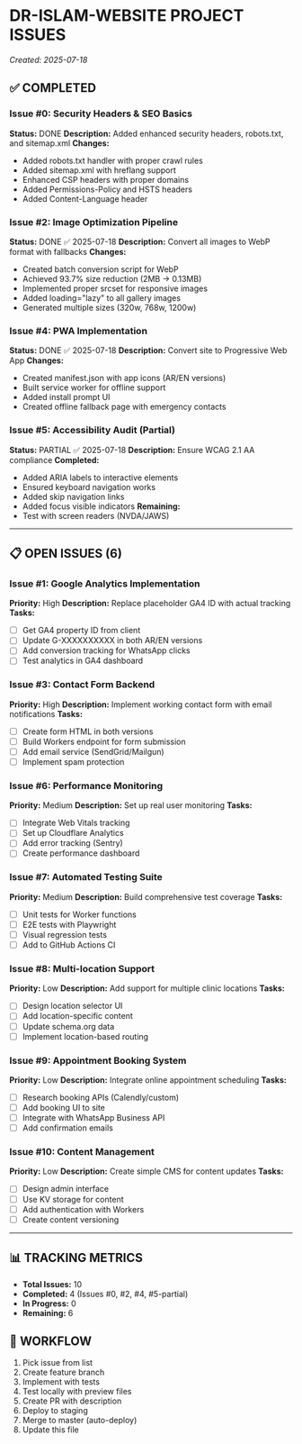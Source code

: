 # DR-ISLAM-WEBSITE PROJECT ISSUES
*Created: 2025-07-18*

## ✅ COMPLETED
### Issue #0: Security Headers & SEO Basics
**Status:** DONE
**Description:** Added enhanced security headers, robots.txt, and sitemap.xml
**Changes:**
- Added robots.txt handler with proper crawl rules
- Added sitemap.xml with hreflang support
- Enhanced CSP headers with proper domains
- Added Permissions-Policy and HSTS headers
- Added Content-Language header

### Issue #2: Image Optimization Pipeline
**Status:** DONE ✅ 2025-07-18
**Description:** Convert all images to WebP format with fallbacks
**Changes:**
- Created batch conversion script for WebP
- Achieved 93.7% size reduction (2MB → 0.13MB)
- Implemented proper srcset for responsive images
- Added loading="lazy" to all gallery images
- Generated multiple sizes (320w, 768w, 1200w)

### Issue #4: PWA Implementation  
**Status:** DONE ✅ 2025-07-18
**Description:** Convert site to Progressive Web App
**Changes:**
- Created manifest.json with app icons (AR/EN versions)
- Built service worker for offline support
- Added install prompt UI
- Created offline fallback page with emergency contacts

### Issue #5: Accessibility Audit (Partial)
**Status:** PARTIAL ✅ 2025-07-18
**Description:** Ensure WCAG 2.1 AA compliance
**Completed:**
- Added ARIA labels to interactive elements
- Ensured keyboard navigation works
- Added skip navigation links
- Added focus visible indicators
**Remaining:**
- Test with screen readers (NVDA/JAWS)

---

## 📋 OPEN ISSUES (6)

### Issue #1: Google Analytics Implementation
**Priority:** High
**Description:** Replace placeholder GA4 ID with actual tracking
**Tasks:**
- [ ] Get GA4 property ID from client
- [ ] Update G-XXXXXXXXXX in both AR/EN versions
- [ ] Add conversion tracking for WhatsApp clicks
- [ ] Test analytics in GA4 dashboard

### Issue #3: Contact Form Backend
**Priority:** High
**Description:** Implement working contact form with email notifications
**Tasks:**
- [ ] Create form HTML in both versions
- [ ] Build Workers endpoint for form submission
- [ ] Add email service (SendGrid/Mailgun)
- [ ] Implement spam protection

### Issue #6: Performance Monitoring
**Priority:** Medium
**Description:** Set up real user monitoring
**Tasks:**
- [ ] Integrate Web Vitals tracking
- [ ] Set up Cloudflare Analytics
- [ ] Add error tracking (Sentry)
- [ ] Create performance dashboard

### Issue #7: Automated Testing Suite
**Priority:** Medium
**Description:** Build comprehensive test coverage
**Tasks:**
- [ ] Unit tests for Worker functions
- [ ] E2E tests with Playwright
- [ ] Visual regression tests
- [ ] Add to GitHub Actions CI

### Issue #8: Multi-location Support
**Priority:** Low
**Description:** Add support for multiple clinic locations
**Tasks:**
- [ ] Design location selector UI
- [ ] Add location-specific content
- [ ] Update schema.org data
- [ ] Implement location-based routing

### Issue #9: Appointment Booking System
**Priority:** Low
**Description:** Integrate online appointment scheduling
**Tasks:**
- [ ] Research booking APIs (Calendly/custom)
- [ ] Add booking UI to site
- [ ] Integrate with WhatsApp Business API
- [ ] Add confirmation emails

### Issue #10: Content Management
**Priority:** Low
**Description:** Create simple CMS for content updates
**Tasks:**
- [ ] Design admin interface
- [ ] Use KV storage for content
- [ ] Add authentication with Workers
- [ ] Create content versioning

---

## 📊 TRACKING METRICS
- **Total Issues:** 10
- **Completed:** 4 (Issues #0, #2, #4, #5-partial)
- **In Progress:** 0
- **Remaining:** 6

## 🔄 WORKFLOW
1. Pick issue from list
2. Create feature branch
3. Implement with tests
4. Test locally with preview files
5. Create PR with description
6. Deploy to staging
7. Merge to master (auto-deploy)
8. Update this file
